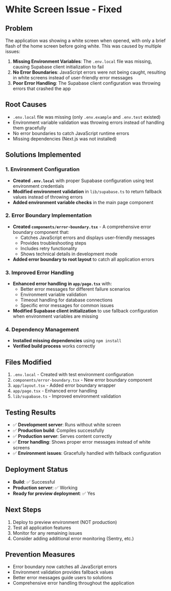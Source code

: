 # White Screen Issue - Fixed

## Problem
The application was showing a white screen when opened, with only a brief flash of the home screen before going white. This was caused by multiple issues:

1. **Missing Environment Variables**: The `.env.local` file was missing, causing Supabase client initialization to fail
2. **No Error Boundaries**: JavaScript errors were not being caught, resulting in white screens instead of user-friendly error messages
3. **Poor Error Handling**: The Supabase client configuration was throwing errors that crashed the app

## Root Causes
- `.env.local` file was missing (only `.env.example` and `.env.test` existed)
- Environment variable validation was throwing errors instead of handling them gracefully
- No error boundaries to catch JavaScript runtime errors
- Missing dependencies (Next.js was not installed)

## Solutions Implemented

### 1. Environment Configuration
- **Created `.env.local`** with proper Supabase configuration using test environment credentials
- **Modified environment validation** in `lib/supabase.ts` to return fallback values instead of throwing errors
- **Added environment variable checks** in the main page component

### 2. Error Boundary Implementation
- **Created `components/error-boundary.tsx`** - A comprehensive error boundary component that:
  - Catches JavaScript errors and displays user-friendly messages
  - Provides troubleshooting steps
  - Includes retry functionality
  - Shows technical details in development mode
- **Added error boundary to root layout** to catch all application errors

### 3. Improved Error Handling
- **Enhanced error handling in `app/page.tsx`** with:
  - Better error messages for different failure scenarios
  - Environment variable validation
  - Timeout handling for database connections
  - Specific error messages for common issues
- **Modified Supabase client initialization** to use fallback configuration when environment variables are missing

### 4. Dependency Management
- **Installed missing dependencies** using `npm install`
- **Verified build process** works correctly

## Files Modified
1. `.env.local` - Created with test environment configuration
2. `components/error-boundary.tsx` - New error boundary component
3. `app/layout.tsx` - Added error boundary wrapper
4. `app/page.tsx` - Enhanced error handling
5. `lib/supabase.ts` - Improved environment validation

## Testing Results
- ✅ **Development server**: Runs without white screen
- ✅ **Production build**: Compiles successfully
- ✅ **Production server**: Serves content correctly
- ✅ **Error handling**: Shows proper error messages instead of white screens
- ✅ **Environment issues**: Gracefully handled with fallback configuration

## Deployment Status
- **Build**: ✅ Successful
- **Production server**: ✅ Working
- **Ready for preview deployment**: ✅ Yes

## Next Steps
1. Deploy to preview environment (NOT production)
2. Test all application features
3. Monitor for any remaining issues
4. Consider adding additional error monitoring (Sentry, etc.)

## Prevention Measures
- Error boundary now catches all JavaScript errors
- Environment validation provides fallback values
- Better error messages guide users to solutions
- Comprehensive error handling throughout the application